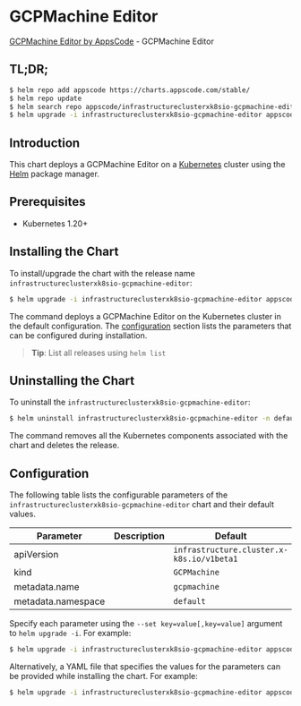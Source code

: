# GCPMachine Editor

[GCPMachine Editor by AppsCode](https://appscode.com) - GCPMachine Editor

## TL;DR;

```bash
$ helm repo add appscode https://charts.appscode.com/stable/
$ helm repo update
$ helm search repo appscode/infrastructureclusterxk8sio-gcpmachine-editor --version=v0.17.0
$ helm upgrade -i infrastructureclusterxk8sio-gcpmachine-editor appscode/infrastructureclusterxk8sio-gcpmachine-editor -n default --create-namespace --version=v0.17.0
```

## Introduction

This chart deploys a GCPMachine Editor on a [Kubernetes](http://kubernetes.io) cluster using the [Helm](https://helm.sh) package manager.

## Prerequisites

- Kubernetes 1.20+

## Installing the Chart

To install/upgrade the chart with the release name `infrastructureclusterxk8sio-gcpmachine-editor`:

```bash
$ helm upgrade -i infrastructureclusterxk8sio-gcpmachine-editor appscode/infrastructureclusterxk8sio-gcpmachine-editor -n default --create-namespace --version=v0.17.0
```

The command deploys a GCPMachine Editor on the Kubernetes cluster in the default configuration. The [configuration](#configuration) section lists the parameters that can be configured during installation.

> **Tip**: List all releases using `helm list`

## Uninstalling the Chart

To uninstall the `infrastructureclusterxk8sio-gcpmachine-editor`:

```bash
$ helm uninstall infrastructureclusterxk8sio-gcpmachine-editor -n default
```

The command removes all the Kubernetes components associated with the chart and deletes the release.

## Configuration

The following table lists the configurable parameters of the `infrastructureclusterxk8sio-gcpmachine-editor` chart and their default values.

|     Parameter      | Description |                       Default                        |
|--------------------|-------------|------------------------------------------------------|
| apiVersion         |             | <code>infrastructure.cluster.x-k8s.io/v1beta1</code> |
| kind               |             | <code>GCPMachine</code>                              |
| metadata.name      |             | <code>gcpmachine</code>                              |
| metadata.namespace |             | <code>default</code>                                 |


Specify each parameter using the `--set key=value[,key=value]` argument to `helm upgrade -i`. For example:

```bash
$ helm upgrade -i infrastructureclusterxk8sio-gcpmachine-editor appscode/infrastructureclusterxk8sio-gcpmachine-editor -n default --create-namespace --version=v0.17.0 --set apiVersion=infrastructure.cluster.x-k8s.io/v1beta1
```

Alternatively, a YAML file that specifies the values for the parameters can be provided while
installing the chart. For example:

```bash
$ helm upgrade -i infrastructureclusterxk8sio-gcpmachine-editor appscode/infrastructureclusterxk8sio-gcpmachine-editor -n default --create-namespace --version=v0.17.0 --values values.yaml
```

